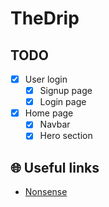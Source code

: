 # TheDrip

## TODO
- [x] User login
    - [x] Signup page
    - [x] Login page
- [x] Home page
    - [x] Navbar
    - [x] Hero section

## 🌐 Useful links
- [Nonsense](https://nonsense.jp/)

